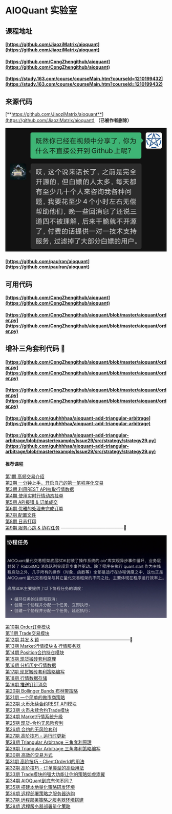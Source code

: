 # AIOQuant 实验室

## 课程地址

#### [https://github.com/JiaoziMatrix/aioquant](https://github.com/JiaoziMatrix/aioquant)

#### [https://github.com/CongZhengithub/aioquant](https://github.com/CongZhengithub/aioquant)

#### [https://study.163.com/course/courseMain.htm?courseId=1210199432](https://study.163.com/course/courseMain.htm?courseId=1210199432)

## 来源代码

[**https://github.com/JiaoziMatrix/aioquant**](https://github.com/JiaoziMatrix/aioquant) **（已被作者删除）**

![](../../.gitbook/assets/0a9d96215fb87cf6f1527fdd9cac586b.jpg)

#### [https://github.com/paulran/aioquant](https://github.com/paulran/aioquant)

## 可用代码

#### [https://github.com/CongZhengithub/aioquant](https://github.com/CongZhengithub/aioquant)

#### [https://github.com/CongZhengithub/aioquant/blob/master/aioquant/order.py](https://github.com/CongZhengithub/aioquant/blob/master/aioquant/order.py)

## 增补三角套利代码 🚩

#### [https://github.com/CongZhengithub/aioquant/blob/master/aioquant/order.py](https://github.com/CongZhengithub/aioquant/blob/master/aioquant/order.py)

#### [https://github.com/CongZhengithub/aioquant/blob/master/aioquant/order.py](https://github.com/CongZhengithub/aioquant/blob/master/aioquant/order.py)

#### [https://github.com/guhhhhaa/aioquant-add-triangular-arbitrage](https://github.com/guhhhhaa/aioquant-add-triangular-arbitrage)

#### [https://github.com/guhhhhaa/aioquant-add-triangular-arbitrage/blob/master/example/Issue29/src/strategy/strategy29.py](https://github.com/guhhhhaa/aioquant-add-triangular-arbitrage/blob/master/example/Issue29/src/strategy/strategy29.py)

#### 推荐课程

[第1期 高频交易介绍](https://www.bilibili.com/video/BV1EJ41197Fx/)\
[第2期 一分钟上手，开启自己的第一笔程序化交易](https://www.bilibili.com/video/BV1vJ411q799/)\
[第3期 利用REST API拉取行情数据](https://www.bilibili.com/video/BV15J411B7bG/)\
[第4期 使用实时行情动态挂单](https://www.bilibili.com/video/BV1JJ411i7hH/)\
[第5期 API报错 & 订单成交](https://www.bilibili.com/video/BV1nJ411y7zE/)\
[第6期 优雅的处理未完成订单](https://www.bilibili.com/video/BV1nJ411175f/)\
[第7期 配置文件](https://www.bilibili.com/video/BV1ZJ411k71z/)\
[第8期 日志打印](https://www.bilibili.com/video/BV1FJ411C7Ys/)\
[第9期 服务心跳 & 协程任务](https://www.bilibili.com/video/BV1pJ411C7dS/) ——————————————🚩

![](../../.gitbook/assets/ping-mu-kuai-zhao-20210311-xia-wu-4.34.59.png)

[第10期 Order订单模块](https://www.bilibili.com/video/BV1UJ411C7a6/)\
[第11期 Trade交易模块](https://www.bilibili.com/video/BV1sJ411r73X/)\
[第12期 并发 & 锁](https://www.bilibili.com/video/BV1iJ411677Q/) ————————————————————🚩\
[第13期 Market行情模块 & 行情服务器](https://www.bilibili.com/video/av79695611/)\
[第14期 Position合约持仓模块](https://www.bilibili.com/video/av84079197/)\
[第15期 现货搬砖套利原理](https://www.bilibili.com/video/av86045742/)\
[第16期 分析历史行情数据](https://www.bilibili.com/video/av86060852/)\
[第17期 现货搬砖套利策略编写](https://www.bilibili.com/video/av86493743/)\
[第18期 行情数据存储](https://www.bilibili.com/video/av88433058/)\
[第19期 推送钉钉消息](https://www.bilibili.com/video/av88463345/)\
[第20期 Bollinger Bands 布林带策略](https://www.bilibili.com/video/av91044647/)\
[第21期 一个简单的做市商策略](https://www.bilibili.com/video/av93027310/)\
[第22期 火币永续合约REST API模块](https://www.bilibili.com/video/BV1k5411t7bb/)\
[第23期 火币永续合约Trade模块](https://www.bilibili.com/video/BV1GV411Z766/)\
[第24期 Market行情系统升级](https://www.bilibili.com/video/BV1rk4y1R7gk/)\
[第25期 现货-合约无风险套利](https://www.bilibili.com/video/BV15A411b78b/)\
[第26期 合约的无风险套利](https://www.bilibili.com/video/BV1AK4y1k7un/)\
[第27期 高阶技巧 - 运行时更新](https://www.bilibili.com/video/BV1Xe411p7Pm/)\
[第28期 Triangular Arbitrage 三角套利原理](https://www.bilibili.com/video/BV1WZ4y1W77F/)\
[第29期 Triangular Arbitrage 三角套利策略编写](https://www.bilibili.com/video/BV1zz411i7xW/)\
[第30期 高效的交易方式](https://www.bilibili.com/video/BV1Ai4y1x7Z3/)\
[第31期 高阶技巧 - ClientOrderId的用法](https://www.bilibili.com/video/BV1dA411v72d/)\
[第32期 高阶技巧 - 订单类型的高级用法](https://www.bilibili.com/video/BV12K411n7GC/)\
[第33期 Trade模块的强大功能让你的策略如虎添翼](https://www.bilibili.com/video/BV1WZ4y1u7KF)\
[第34期 AIOQuant到底有何不同？](https://www.bilibili.com/video/BV17t4y1X74P/)\
[第35期 搭建本地量化策略研发环境](https://www.bilibili.com/video/BV1w54y1B7ZH/)\
[第36期 远程部署策略之服务器选购](https://www.bilibili.com/video/BV1m54y1S7Eg/)\
[第37期 远程部署策略之服务器环境搭建](https://www.bilibili.com/video/BV1Y64y1c7CV/)\
[第38期 远程服务器部署量化策略](https://www.bilibili.com/video/BV1zK4y1v7qX/)
